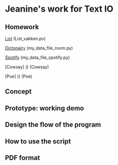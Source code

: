 # Jeanine's work for Text IO 

## Homework
[List]() (List_vakken.pv)

[Dictonairy]() (my_data_file_room.py)

[Spotify]() (my_data_file_spotify.py)

[Cowsay] () (Cowsay)

[Poe] () (Poe)


## Concept

## Prototype: working demo

## Design the flow of the program

## How to use the script

## PDF format 
			
